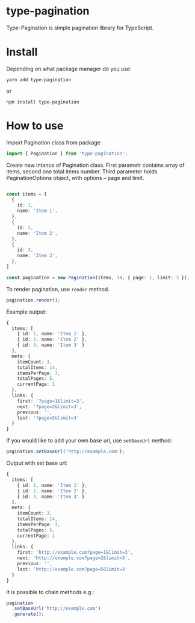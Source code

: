 # type-pagination

Type-Pagination is simple pagination library for TypeScript.

# Install

Depending on what package manager do you use:

```
yarn add type-pagination
```

or

```
npm install type-pagination
```

# How to use

Import Pagination class from package

```Typescript
import { Pagination } from 'type-pagination';
```

Create new intance of Pagination class. First parametr contains array of items, second one total items number. Third parameter holds PaginationOptions object, with options – page and limit.

```Typescript

const items = [
  {
    id: 1,
    name: 'Item 1',
  },
  {
    id: 2,
    name: 'Item 2',
  },
  {
    id: 3,
    name: 'Item 3',
  },
]

const pagination = new Pagination(items, 14, { page: 1, limit: 3 });
```

To render pagination, use `render` method.

```Typescript
pagination.render();
```

Example output:

```Typescript
{
  items: [
    { id: 1, name: 'Item 1' },
    { id: 2, name: 'Item 2' },
    { id: 3, name: 'Item 3' }
  ],
  meta: {
    itemCount: 3,
    totalItems: 14,
    itemsPerPage: 3,
    totalPages: 5,
    currentPage: 1
  },
  links: {
    first: '?page=1&limit=3',
    next: '?page=2&limit=3',
    previous: '',
    last: '?page=5&limit=3'
  }
}
```

If you would like to add your own base url, use `setBaseUrl` method:

```Typescript
pagination.setBaseUrl('http://example.com');
```

Output with set base url:

```Typescript
{
  items: [
    { id: 1, name: 'Item 1' },
    { id: 2, name: 'Item 2' },
    { id: 3, name: 'Item 3' }
  ],
  meta: {
    itemCount: 3,
    totalItems: 14,
    itemsPerPage: 3,
    totalPages: 5,
    currentPage: 1
  },
  links: {
    first: 'http://example.com?page=1&limit=3',
    next: 'http://example.com?page=2&limit=3',
    previous: '',
    last: 'http://example.com?page=5&limit=3'
  }
}
```

It is possible to chain methods e.g.:

```Typescript
pagination
  .setBaseUrl('http://example.com')
  .generate();
```

